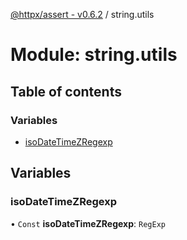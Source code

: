 [@httpx/assert - v0.6.2](../README.md) / string.utils

# Module: string.utils

## Table of contents

### Variables

- [isoDateTimeZRegexp](string_utils.md#isodatetimezregexp)

## Variables

### isoDateTimeZRegexp

• `Const` **isoDateTimeZRegexp**: `RegExp`
